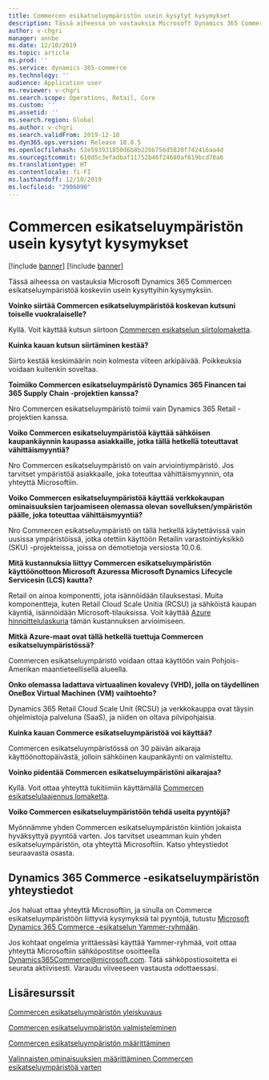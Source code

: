 ```yaml
---
title: Commercen esikatseluympäristön usein kysytyt kysymykset
description: Tässä aiheessa on vastauksia Microsoft Dynamics 365 Commercen esikatseluympäristöä koskeviin usein kysyttyihin kysymyksiin.
author: v-chgri
manager: annbe
ms.date: 12/10/2019
ms.topic: article
ms.prod: ''
ms.service: dynamics-365-commerce
ms.technology: ''
audience: Application user
ms.reviewer: v-chgri
ms.search.scope: Operations, Retail, Core
ms.custom: ''
ms.assetid: ''
ms.search.region: Global
ms.author: v-chgri
ms.search.validFrom: 2019-12-10
ms.dyn365.ops.version: Release 10.0.5
ms.openlocfilehash: 53e593931850d6b8b22bb756d5828f742416aa4d
ms.sourcegitcommit: 610d5c3efadbaf11752b46f24680af619bcd70a6
ms.translationtype: HT
ms.contentlocale: fi-FI
ms.lasthandoff: 12/10/2019
ms.locfileid: "2906090"
---
```

# <a name="commerce-preview-environment-faq"></a>Commercen esikatseluympäristön usein kysytyt kysymykset

[!include [banner](includes/preview-banner.md)]
[!include [banner](includes/banner.md)]

Tässä aiheessa on vastauksia Microsoft Dynamics 365 Commercen esikatseluympäristöä koskeviin usein kysyttyihin kysymyksiin.

**Voinko siirtää Commercen esikatseluympäristöä koskevan kutsuni toiselle vuokralaiselle?**

Kyllä. Voit käyttää kutsun siirtoon [Commercen esikatselun siirtolomaketta](https://aka.ms/Dynamics365CommercePreviewTransferForm).

**Kuinka kauan kutsun siirtäminen kestää?**

Siirto kestää keskimäärin noin kolmesta viiteen arkipäivää. Poikkeuksia voidaan kuitenkin soveltaa.

**Toimiiko Commercen esikatseluympäristö Dynamics 365 Financen tai 365 Supply Chain -projektien kanssa?**

Nro Commercen esikatseluympäristö toimii vain Dynamics 365 Retail -projektien kanssa.

**Voiko Commercen esikatseluympäristöä käyttää sähköisen kaupankäynnin kaupassa asiakkaille, jotka tällä hetkellä toteuttavat vähittäismyyntiä?**

Nro Commercen esikatseluympäristö on vain arviointiympäristö. Jos tarvitset ympäristöä asiakkaalle, joka toteuttaa vähittäismyynnin, ota yhteyttä Microsoftiin.

**Voiko Commercen esikatseluympäristöä käyttää verkkokaupan ominaisuuksien tarjoamiseen olemassa olevan sovelluksen/ympäristön päälle, joka toteuttaa vähittäismyyntiä?**

Nro Commercen esikatseluympäristö on tällä hetkellä käytettävissä vain uusissa ympäristöissä, jotka otettiin käyttöön Retailin varastointiyksikkö (SKU) -projekteissa, joissa on demotietoja versiosta 10.0.6.

**Mitä kustannuksia liittyy Commercen esikatseluympäristön käyttöönottoon Microsoft Azuressa Microsoft Dynamics Lifecycle Servicesin (LCS) kautta?**

Retail on ainoa komponentti, jota isännöidään tilauksestasi. Muita komponentteja, kuten Retail Cloud Scale Unitia (RCSU) ja sähköistä kaupan käyntiä, isännöidään Microsoft-tilauksissa. Voit käyttää [Azure hinnoittelulaskuria](https://azure.microsoft.com/pricing/calculator/) tämän kustannuksen arvioimiseen.

**Mitkä Azure-maat ovat tällä hetkellä tuettuja Commercen esikatseluympäristössä?**

Commercen esikatseluympäristö voidaan ottaa käyttöön vain Pohjois-Amerikan maantieteellisellä alueella.

**Onko olemassa ladattava virtuaalinen kovalevy (VHD), jolla on täydellinen OneBox Virtual Machinen (VM) vaihtoehto?**

Dynamics 365 Retail Cloud Scale Unit (RCSU) ja verkkokauppa ovat täysin ohjelmistoja palveluna (SaaS), ja niiden on oltava pilvipohjaisia.

**Kuinka kauan Commerce esikatseluympäristöä voi käyttää?**

Commercen esikatseluympäristössä on 30 päivän aikaraja käyttöönottopäivästä, jolloin sähköinen kaupankäynti on valmisteltu.

**Voinko pidentää Commercen esikatseluympäristöni aikarajaa?**

Kyllä. Voit ottaa yhteyttä tukitiimiin käyttämällä [Commercen esikatselulaajennus lomaketta](https://aka.ms/Dynamics365CommercePreviewExtensionForm).

**Voiko Commercen esikatseluympäristöön tehdä useita pyyntöjä?**

Myönnämme yhden Commercen esikatseluympäristön kiintiön jokaista hyväksyttyä pyyntöä varten. Jos tarvitset useamman kuin yhden esikatseluympäristön, ota yhteyttä Microsoftiin. Katso yhteystiedot seuraavasta osasta.

## <a name="dynamics-365-commerce-preview-environment-contact-information"></a>Dynamics 365 Commerce -esikatseluympäristön yhteystiedot

Jos haluat ottaa yhteyttä Microsoftiin, ja sinulla on Commerce esikatseluympäristöön liittyviä kysymyksiä tai pyyntöjä, tutustu [Microsoft Dynamics 365 Commerce -esikatselun Yammer-ryhmään](https://aka.ms/Dynamics365CommercePreviewYammer).

Jos kohtaat ongelmia yrittäessäsi käyttää Yammer-ryhmää, voit ottaa yhteyttä Microsoftiin sähköpostitse osoitteella <Dynamics365Commerce@microsoft.com>. Tätä sähköpostiosoitetta ei seurata aktiivisesti. Varaudu viiveeseen vastausta odottaessasi.

## <a name="additional-resources"></a>Lisäresurssit

[Commercen esikatseluympäristön yleiskuvaus](cpe-overview.md)

[Commercen esikatseluympäristön valmisteleminen](provisioning-guide.md)

[Commercen esikatseluympäristön määrittäminen](cpe-post-provisioning.md)

[Valinnaisten ominaisuuksien määrittäminen Commercen esikatseluympäristöä varten](cpe-optional-features.md)
